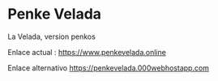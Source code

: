 # Penke Velada

La Velada, version penkos

Enlace actual : https://www.penkevelada.online

Enlace alternativo https://penkevelada.000webhostapp.com

